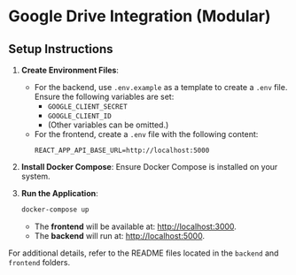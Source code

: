 
# Google Drive Integration (Modular)

## Setup Instructions

1. **Create Environment Files**:
   - For the backend, use `.env.example` as a template to create a `.env` file. Ensure the following variables are set:
     - `GOOGLE_CLIENT_SECRET`
     - `GOOGLE_CLIENT_ID`
     - (Other variables can be omitted.)
   - For the frontend, create a `.env` file with the following content:
     ```
     REACT_APP_API_BASE_URL=http://localhost:5000
     ```

2. **Install Docker Compose**: Ensure Docker Compose is installed on your system.

3. **Run the Application**:
   ```bash
   docker-compose up
   ```

   - The **frontend** will be available at: [http://localhost:3000](http://localhost:3000).
   - The **backend** will run at: [http://localhost:5000](http://localhost:5000).

For additional details, refer to the README files located in the `backend` and `frontend` folders.
